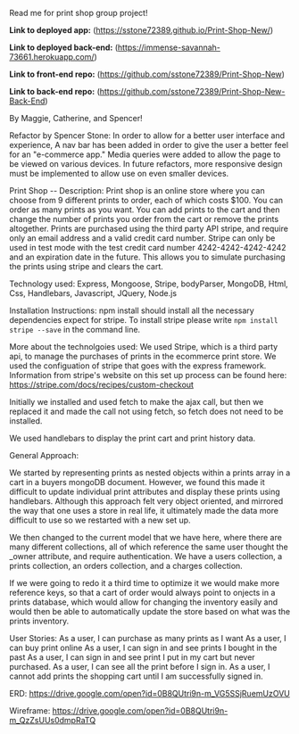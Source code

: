 Read me for print shop group project!

**Link to deployed app:**
(https://sstone72389.github.io/Print-Shop-New/)

**Link to deployed back-end:**
(https://immense-savannah-73661.herokuapp.com/)

**Link to front-end repo:**
(https://github.com/sstone72389/Print-Shop-New)

**Link to back-end repo:**
(https://github.com/sstone72389/Print-Shop-New-Back-End)

By Maggie, Catherine, and Spencer!

Refactor by Spencer Stone: In order to allow for a better user interface and experience, A nav bar has been added in order to give the user a better feel for an "e-commerce app." Media queries were added to allow the page to be viewed on various devices. In future refactors, more responsive design must be implemented to allow use on even smaller devices.

Print Shop -- Description:
  Print shop is an online store where you can choose from 9 different prints to order, each of which costs $100.  You can order as many prints as you want.  You can add prints to the cart and then change the number of prints you order from the cart or remove the prints altogether.  Prints are purchased using the third party API stripe, and require only an email address and a valid credit card number. Stripe can only be used in test mode with the test credit card number 4242-4242-4242-4242 and an expiration date in the future.  This allows you to simulate purchasing the prints using stripe and clears the cart.

Technology used:
Express, Mongoose, Stripe, bodyParser, MongoDB, Html, Css, Handlebars, Javascript, JQuery, Node.js

Installation Instructions:
npm install should install all the necessary dependencies expect for stripe.  To install stripe please write ``` npm install stripe --save ``` in the command line.

More about the technolgoies used:
We used Stripe, which is a third party api, to manage the purchases of prints in the ecommerce print store.  We used the configuation of stripe that goes with the express framework.  Information from stripe's website on this set up process can be found here: https://stripe.com/docs/recipes/custom-checkout

 Initially we installed and used fetch to make the ajax call, but then we replaced it and made the call not using fetch, so fetch does not need to be installed.

 We used handlebars to display the print cart and print history data.

 General Approach:

 We started by representing prints as nested objects within a prints array in a cart in a buyers mongoDB document.  However, we found this made it difficult to update individual print attributes and display these prints using handlebars.  Although this approach felt very object oriented, and mirrored the way that one uses a store in real life, it ultimately made the data more difficult to use so we restarted with a new set up.

 We then changed to the current model that we have here, where there are many different collections, all of which reference the same user thought the _owner attribute, and require authentication.  We have a users collection, a prints collection, an orders collection, and a charges collection.

 If we were going to redo it a third time to optimize it we would make more reference keys, so that a cart of order would always point to onjects in a prints database, which would allow for changing the inventory easily and would then be able to automatically update the store based on what was the prints inventory.

User Stories:
  As a user, I can purchase as many prints as I want
	As a user, I can buy print online
	As a user, I can sign in and see prints I bought in the past
	As a user, I can sign in and see print I put in my cart but never purchased.
	As a user, I can see all the print before I sign in.
	As a user, I cannot add prints the shopping cart until I am successfully signed in.

ERD: https://drive.google.com/open?id=0B8QUtri9n-m_VG5SSjRuemUzOVU

Wireframe: https://drive.google.com/open?id=0B8QUtri9n-m_QzZsUUs0dmpRaTQ
